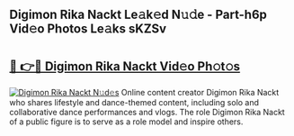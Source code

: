 ## Digimon Rika Nackt Le𝚊k𝚎d N𝚞𝚍e - Part-h6p Vid𝚎o Photos Le𝚊ks sKZSv

# <h2><a href="http://fb1lnmx.evod.top/?m=Digimon+Rika+Nackt">🔗 👉🔴 Digimon Rika Nackt Vid𝚎o Ph𝚘t𝚘s</a></h2>

[![Digimon Rika Nackt N𝚞d𝚎s](https://i.imgur.com/8V9OHl7.gif)](http://fb1lnmx.evod.top/?m=Digimon+Rika+Nackt)
Online content creator Digimon Rika Nackt who shares lifestyle and dance-themed content, including solo and collaborative dance performances and vlogs. The role Digimon Rika Nackt of a public figure is to serve as a role model and inspire others. 
